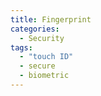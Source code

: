 ```yaml
---
title: Fingerprint
categories:
  - Security
tags:
  - "touch ID"
  - secure
  - biometric
---
```

